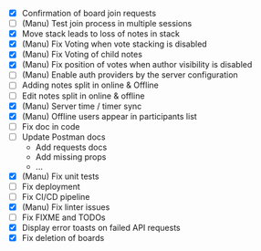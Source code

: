 - [x] Confirmation of board join requests
- [ ] (Manu) Test join process in multiple sessions
- [X] Move stack leads to loss of notes in stack
- [X] (Manu) Fix Voting when vote stacking is disabled
- [X] (Manu) Fix Voting of child notes
- [X] (Manu) Fix position of votes when author visibility is disabled
- [ ] (Manu) Enable auth providers by the server configuration
- [ ] Adding notes split in online & Offline
- [ ] Edit notes split in online & offline
- [X] (Manu) Server time / timer sync
- [X] (Manu) Offline users appear in participants list
- [ ] Fix doc in code
- [ ] Update Postman docs
  - Add requests docs
  - Add missing props
  - ...
- [X] (Manu) Fix unit tests
- [ ] Fix deployment
- [ ] Fix CI/CD pipeline
- [X] (Manu) Fix linter issues
- [ ] Fix FIXME and TODOs
- [X] Display error toasts on failed API requests
- [X] Fix deletion of boards
